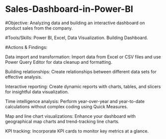 # Sales-Dashboard-in-Power-BI

#Objective: Analyzing data and building an interactive dashboard on product sales from the company.

#Tools/Skills: Power BI, Excel, Data Visualization. Building Dashboard.


#Actions & Findings:

Data import and transformation: Import data from Excel or CSV files and use Power Query Editor for data cleanup and formatting.

Building relationships: Create relationships between different data sets for effective analysis.

Interactive reporting: Create dynamic reports with charts, tables, and slicers for insightful data visualization.

Time intelligence analysis: Perform year-over-year and year-to-date calculations without complex coding using Quick Measures.

Map and line chart visualizations: Enhance your dashboard with geographical map charts and trend-tracking line charts.

KPI tracking: Incorporate KPI cards to monitor key metrics at a glance.
